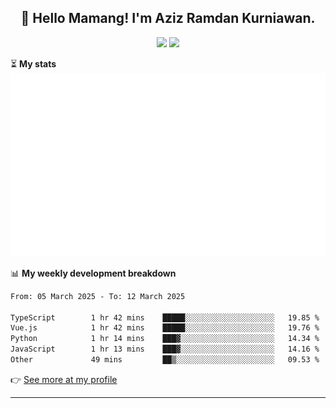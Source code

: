 <h2 align="center">👋 Hello Mamang! I'm Aziz Ramdan Kurniawan.</h2>  
<p align="center">
  <img src="https://komarev.com/ghpvc/?username=azizramdan">
  <img src="https://wakatime.com/badge/user/90056fa0-4c31-4eca-954e-2a3ac05896f9.svg">
</p>
    
⏳ **My stats**  
![](https://raw.githubusercontent.com/azizramdan/github-stats/master/generated/overview.svg#gh-dark-mode-only)

📊 **My weekly development breakdown**
<!--START_SECTION:waka-->

```txt
From: 05 March 2025 - To: 12 March 2025

TypeScript        1 hr 42 mins    █████░░░░░░░░░░░░░░░░░░░░   19.85 %
Vue.js            1 hr 42 mins    █████░░░░░░░░░░░░░░░░░░░░   19.76 %
Python            1 hr 14 mins    ███▓░░░░░░░░░░░░░░░░░░░░░   14.34 %
JavaScript        1 hr 13 mins    ███▓░░░░░░░░░░░░░░░░░░░░░   14.16 %
Other             49 mins         ██▒░░░░░░░░░░░░░░░░░░░░░░   09.53 %
```

<!--END_SECTION:waka-->
👉 [See more at my profile](https://wakatime.com/@azizramdan)
***
